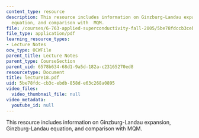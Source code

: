 ```yaml
---
content_type: resource
description: This resource includes information on Ginzburg-Landau expansion, Ginzburg-Landau
  equation, and comparison with  MQM.
file: /courses/6-763-applied-superconductivity-fall-2005/5be78fdccb3cebdb858de63c268a0895_lecture18.pdf
file_type: application/pdf
learning_resource_types:
- Lecture Notes
ocw_type: OCWFile
parent_title: Lecture Notes
parent_type: CourseSection
parent_uid: 6578b634-68d1-9a5d-182a-c23165270ed8
resourcetype: Document
title: lecture18.pdf
uid: 5be78fdc-cb3c-ebdb-858d-e63c268a0895
video_files:
  video_thumbnail_file: null
video_metadata:
  youtube_id: null
---
```

This resource includes information on Ginzburg-Landau expansion, Ginzburg-Landau equation, and comparison with  MQM.

